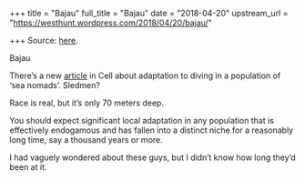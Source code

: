 +++
title = "Bajau"
full_title = "Bajau"
date = "2018-04-20"
upstream_url = "https://westhunt.wordpress.com/2018/04/20/bajau/"

+++
Source: [here](https://westhunt.wordpress.com/2018/04/20/bajau/).

Bajau

There’s a new
[article](http://www.cell.com/cell/fulltext/S0092-8674(18)30386-6) in
Cell about adaptation to diving in a population of ‘sea nomads’.
Sledmen?

Race is real, but it’s only 70 meters deep.

You should expect significant local adaptation in any population that is
effectively endogamous and has fallen into a distinct niche for a
reasonably long time, say a thousand years or more.

I had vaguely wondered about these guys, but I didn’t know how long
they’d been at it.


